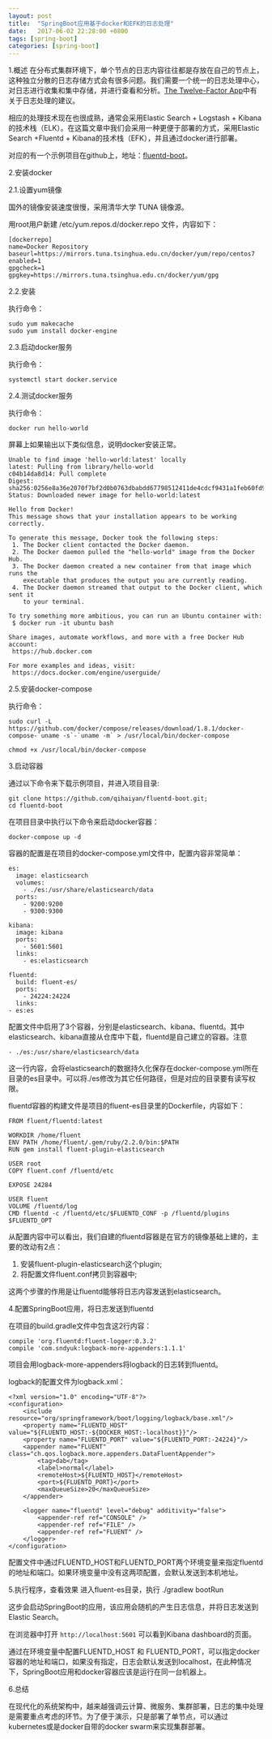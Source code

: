 ```yaml
---
layout: post
title:  "SpringBoot应用基于docker和EFK的日志处理"
date:   2017-06-02 22:28:00 +0800
tags: [spring-boot]
categories: [spring-boot]
---
```


1.概述
在分布式集群环境下，单个节点的日志内容往往都是存放在自己的节点上，这种独立分散的日志存储方式会有很多问题。我们需要一个统一的日志处理中心，对日志进行收集和集中存储，并进行查看和分析。[The Twelve-Factor App](https://12factor.net/zh_cn/logs)中有关于日志处理的建议。

相应的处理技术现在也很成熟，通常会采用Elastic Search + Logstash + Kibana的技术栈（ELK）。在这篇文章中我们会采用一种更便于部署的方式，采用Elastic Search +Fluentd + Kibana的技术栈（EFK），并且通过docker进行部署。

对应的有一个示例项目在github上，地址：[fluentd-boot](https://github.com/qihaiyan/fluentd-boot)。

2.安装docker

2.1.设置yum镜像

国外的镜像安装速度很慢，采用清华大学 TUNA 镜像源。

用root用户新建 /etc/yum.repos.d/docker.repo 文件，内容如下：

    [dockerrepo]
    name=Docker Repository
    baseurl=https://mirrors.tuna.tsinghua.edu.cn/docker/yum/repo/centos7
    enabled=1
    gpgcheck=1
    gpgkey=https://mirrors.tuna.tsinghua.edu.cn/docker/yum/gpg

2.2.安装

执行命令：

    sudo yum makecache
    sudo yum install docker-engine

2.3.启动docker服务

执行命令：

    systemctl start docker.service

2.4.测试docker服务

执行命令：

    docker run hello-world

屏幕上如果输出以下类似信息，说明docker安装正常。

    Unable to find image 'hello-world:latest' locally
    latest: Pulling from library/hello-world
    c04b14da8d14: Pull complete 
    Digest: sha256:0256e8a36e2070f7bf2d0b0763dbabdd67798512411de4cdcf9431a1feb60fd9
    Status: Downloaded newer image for hello-world:latest
    
    Hello from Docker!
    This message shows that your installation appears to be working correctly.
    
    To generate this message, Docker took the following steps:
     1. The Docker client contacted the Docker daemon.
     2. The Docker daemon pulled the "hello-world" image from the Docker Hub.
     3. The Docker daemon created a new container from that image which runs the
        executable that produces the output you are currently reading.
     4. The Docker daemon streamed that output to the Docker client, which sent it
        to your terminal.
    
    To try something more ambitious, you can run an Ubuntu container with:
     $ docker run -it ubuntu bash
    
    Share images, automate workflows, and more with a free Docker Hub account:
     https://hub.docker.com
    
    For more examples and ideas, visit:
     https://docs.docker.com/engine/userguide/

2.5.安装docker-compose

执行命令：

    sudo curl -L https://github.com/docker/compose/releases/download/1.8.1/docker-compose-`uname -s`-`uname -m` > /usr/local/bin/docker-compose

    chmod +x /usr/local/bin/docker-compose

3.启动容器

通过以下命令来下载示例项目，并进入项目目录:

    git clone https://github.com/qihaiyan/fluentd-boot.git;
    cd fluentd-boot

在项目目录中执行以下命令来启动docker容器：

    docker-compose up -d

容器的配置是在项目的docker-compose.yml文件中，配置内容非常简单：

    es:
      image: elasticsearch
      volumes:
        - ./es:/usr/share/elasticsearch/data
      ports:
        - 9200:9200
        - 9300:9300
    
    kibana:
      image: kibana
      ports:
        - 5601:5601
      links:
        - es:elasticsearch
    
    fluentd:
      build: fluent-es/
      ports:
        - 24224:24224
      links:
    - es:es

配置文件中启用了3个容器，分别是elasticsearch、kibana、fluentd。其中elasticsearch、kibana直接从仓库中下载，fluentd是自己建立的容器。注意

    - ./es:/usr/share/elasticsearch/data

这一行内容，会将elasticsearch的数据持久化保存在docker-compose.yml所在目录的es目录中。可以将./es修改为其它任何路径，但是对应的目录要有读写权限。

fluentd容器的构建文件是项目的fluent-es目录里的Dockerfile，内容如下：

    FROM fluent/fluentd:latest
    
    WORKDIR /home/fluent
    ENV PATH /home/fluent/.gem/ruby/2.2.0/bin:$PATH
    RUN gem install fluent-plugin-elasticsearch
    
    USER root
    COPY fluent.conf /fluentd/etc
    
    EXPOSE 24284
    
    USER fluent
    VOLUME /fluentd/log
    CMD fluentd -c /fluentd/etc/$FLUENTD_CONF -p /fluentd/plugins $FLUENTD_OPT

从配置内容中可以看出，我们自建的fluentd容器是在官方的镜像基础上建的，主要的改动有2点：

1. 安装fluent-plugin-elasticsearch这个plugin;
2. 将配置文件fluent.conf拷贝到容器中;

这两个步骤的作用是让fluentd能够将日志内容发送到elasticsearch。

4.配置SpringBoot应用，将日志发送到fluentd

在项目的build.gradle文件中包含这2行内容：

    compile 'org.fluentd:fluent-logger:0.3.2'
    compile 'com.sndyuk:logback-more-appenders:1.1.1'

项目会用logback-more-appenders将logback的日志转到fluentd。

logback的配置文件为logback.xml：

    <?xml version="1.0" encoding="UTF-8"?>
    <configuration>
        <include resource="org/springframework/boot/logging/logback/base.xml"/>
        <property name="FLUENTD_HOST" value="${FLUENTD_HOST:-${DOCKER_HOST:-localhost}}"/>
        <property name="FLUENTD_PORT" value="${FLUENTD_PORT:-24224}"/>
        <appender name="FLUENT" class="ch.qos.logback.more.appenders.DataFluentAppender">
            <tag>dab</tag>
            <label>normal</label>
            <remoteHost>${FLUENTD_HOST}</remoteHost>
            <port>${FLUENTD_PORT}</port>
            <maxQueueSize>20</maxQueueSize>
        </appender>
    
        <logger name="fluentd" level="debug" additivity="false">
            <appender-ref ref="CONSOLE" />
            <appender-ref ref="FILE" />
            <appender-ref ref="FLUENT" />
        </logger>
    </configuration>

配置文件中通过FLUENTD_HOST和FLUENTD_PORT两个环境变量来指定fluentd的地址和端口。如果环境变量中没有这两项配置，会默认发送到本机地址。

5.执行程序，查看效果
进入fluent-es目录，执行 ./gradlew bootRun

这步会启动SpringBoot的应用，该应用会随机的产生日志信息，并将日志发送到Elastic Search。
 
在浏览器中打开 `http://localhost:5601`  可以看到Kibana dashboard的页面。

通过在环境变量中配置FLUENTD_HOST 和 FLUENTD_PORT，可以指定docker容器的地址和端口，如果没有指定，日志会默认发送到localhost，在此种情况下，SpringBoot应用和docker容器应该是运行在同一台机器上。

6.总结

在现代化的系统架构中，越来越强调云计算、微服务、集群部署，日志的集中处理是需要重点考虑的环节。为了便于演示，只是部署了单节点，可以通过kubernetes或是docker自带的docker swarm来实现集群部署。
